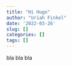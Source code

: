 ```yaml
---
title: "Hi Hugo"
author: "Uriah Finkel"
date: '2022-03-26'
slug: []
categories: []
tags: []
---
```


bla bla bla
